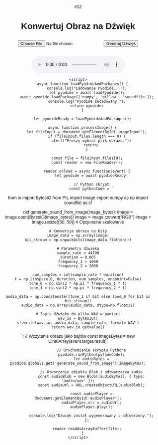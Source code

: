 #12
<!DOCTYPE html>
<html lang="pl">
<head>
    <meta charset="UTF-8">
    <meta name="viewport" content="width=device-width, initial-scale=1.0">
    <title>Obraz na Dźwięk</title>
    <script src="https://cdn.jsdelivr.net/pyodide/v0.23.0/full/pyodide.js"></script>
    <style>
        body { font-family: Arial, sans-serif; text-align: center; margin-top: 50px; }
        input, button { margin: 10px; }
        audio { margin-top: 20px; }
    </style>
</head>
<body>
    <h1>Konwertuj Obraz na Dźwięk</h1>
    <input type="file" id="imageInput" accept="image/*">
    <button onclick="processImage()">Generuj Dźwięk</button>
    <br>
    <audio id="audioPlayer" controls></audio>
    
    <script>
        async function loadPyodideAndPackages() {
            console.log("Ładowanie Pyodide...");
            let pyodide = await loadPyodide();
            await pyodide.loadPackage(['numpy', 'pillow', 'soundfile']);
            console.log("Pyodide załadowany.");
            return pyodide;
        }
        
        let pyodideReady = loadPyodideAndPackages();

        async function processImage() {
            let fileInput = document.getElementById('imageInput');
            if (fileInput.files.length === 0) {
                alert("Proszę wybrać plik obrazu.");
                return;
            }
            
            const file = fileInput.files[0];
            const reader = new FileReader();
            
            reader.onload = async function(event) {
                let pyodide = await pyodideReady;
                
                // Python skrypt
                const pythonCode = `
from io import BytesIO
from PIL import Image
import numpy as np
import soundfile as sf

def generate_sound_from_image(image_bytes):
    image = Image.open(BytesIO(image_bytes))
    image = image.convert("RGB")
    image = image.resize((50, 50))  # Opcjonalne skalowanie
    
    # Konwersja obrazu na bity
    image_data = np.array(image)
    bit_stream = np.unpackbits(image_data.flatten())
    
    # Parametry dźwięku
    sample_rate = 44100
    duration = 0.005
    frequency_1 = 1000
    frequency_2 = 2000

    num_samples = int(sample_rate * duration)
    t = np.linspace(0, duration, num_samples, endpoint=False)
    tone_0 = np.sin(2 * np.pi * frequency_1 * t)
    tone_1 = np.sin(2 * np.pi * frequency_2 * t)

    audio_data = np.concatenate([tone_1 if bit else tone_0 for bit in bit_stream])
    audio_data = np.array(audio_data, dtype=np.float32)
    
    # Zapis dźwięku do pliku WAV w pamięci
    wav_io = BytesIO()
    sf.write(wav_io, audio_data, sample_rate, format='WAV')
    return wav_io.getvalue()
`;
                // Wczytanie obrazu jako bajtów
                const imageBytes = new Uint8Array(event.target.result);
                
                // Uruchomienie skryptu Pythona
                pyodide.runPython(pythonCode);
                let audioBytes = pyodide.globals.get('generate_sound_from_image')(imageBytes);
                
                // Utworzenie obiektu Blob i odtwarzacza audio
                const audioBlob = new Blob([audioBytes], { type: 'audio/wav' });
                const audioUrl = URL.createObjectURL(audioBlob);
                
                const audioPlayer = document.getElementById('audioPlayer');
                audioPlayer.src = audioUrl;
                audioPlayer.play();
                
                console.log("Dźwięk został wygenerowany i odtworzony.");
            };
            
            reader.readAsArrayBuffer(file);
        }
    </script>
</body>
</html>
